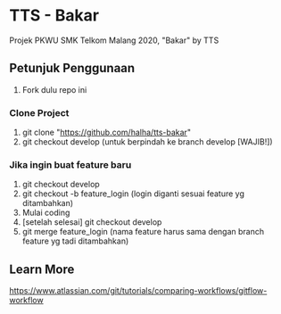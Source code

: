 # TTS - Bakar

Projek PKWU SMK Telkom Malang 2020, "Bakar" by TTS

## Petunjuk Penggunaan

1. Fork dulu repo ini

### Clone Project

1. git clone "https://github.com/halha/tts-bakar"
2. git checkout develop (untuk berpindah ke branch develop [WAJIB!])

### Jika ingin buat feature baru

1. git checkout develop
2. git checkout -b feature_login (login diganti sesuai feature yg ditambahkan)
3. Mulai coding
4. [setelah selesai] git checkout develop
5. git merge feature_login (nama feature harus sama dengan branch feature yg tadi ditambahkan)

## Learn More

https://www.atlassian.com/git/tutorials/comparing-workflows/gitflow-workflow
